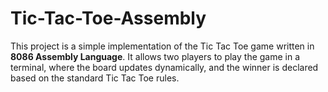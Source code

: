 # Tic-Tac-Toe-Assembly
This project is a simple implementation of the Tic Tac Toe game written in **8086 Assembly Language**. It allows two players to play the game in a terminal, where the board updates dynamically, and the winner is declared based on the standard Tic Tac Toe rules.
